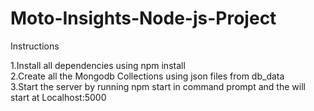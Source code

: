# Moto-Insights-Node-js-Project
Instructions


1.Install all dependencies using npm install<br />
2.Create all the Mongodb Collections using json files from db_data<br />
3.Start the server by running npm start in command prompt and the will start at Localhost:5000
